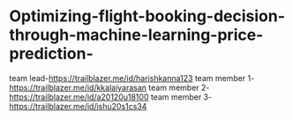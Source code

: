 # Optimizing-flight-booking-decision-through-machine-learning-price-prediction-

team lead-https://trailblazer.me/id/harishkanna123
team member 1-https://trailblazer.me/id/kkalaiyarasan
team member 2-https://trailblazer.me/id/a20120u18100
team member 3-https://trailblazer.me/id/ishu20s1cs34
